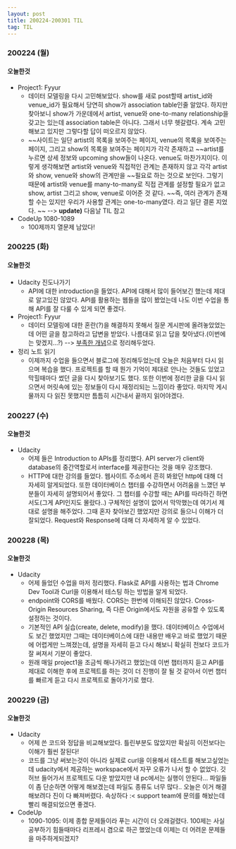 ```yaml
---
layout: post
title: 200224-200301 TIL
tag: TIL
---
```


### 200224 (월)
#### 오늘한것 
- Project1: Fyyur
  - 데이터 모델링을 다시 고민해보았다. show를 새로 post할때 artist_id와 venue_id가 필요해서 당연히 show가 association table인줄 알았다. 하지만 찾아보니 
  show가 가운데에서 artist, venue와 one-to-many relationship을 갖고는 있는데 association table은 아니다. 그래서 너무 헷갈렸다. 계속 고민해보고 있지만 그렇다할
  답이 떠오르지 않았다.
  - ~~사이트는 일단 artist의 목록을 보여주는 페이지, venue의 목록을 보여주는 페이지, 그리고 show의 목록을 보여주는 페이지가 각각 존재하고
  ~~artist를 누르면 상세 정보와 upcoming show들이 나온다. venue도 마찬가지이다. 이렇게 생각해보면 artist와 venue와 직접적인 관계는 존재하지 않고 각각 artist와 show, venue와 show의 관계만을 
  ~~필요로 하는 것으로 보인다. 그렇기 때문에 artist와 venue를 many-to-many로 직접 관계를 설정할 필요가 없고 show, artist 그리고 show, venue로 이어준 것 같다.
  ~~즉, 여러 관계가 존재할 수는 있지만 우리가 사용할 관계는 one-to-many였다. 라고 일단 결론 지었다. ~~
  --> **update)** 다음날 TIL 참고
- CodeUp 1080-1089
  - 100제까지 열문제 남았다!


### 200225 (화)
#### 오늘한것
- Udacity 진도나가기
  - API에 대한 introduction을 들었다. API에 대해서 많이 들어보긴 했는데 제대로 알고있진 않았다. API를 활용하는 웹들을 많이 봤었는데 나도 이번 수업을 통해 API를 잘 다룰 수 있게 되면 좋겠다.
- Project1: Fyyur
  - 데이터 모델링에 대한 혼란(?)을 해결하지 못해서 질문 게시판에 올려놓았었는데 어떤 글을 참고하라고 답변을 받았다. 나름대로 읽고 답을 찾아냈다.(이번에는 맞겠지...?) --> [부족한 개념](https://hyunlangban.github.io/hyunlangban.github.io/2020/02/22/proejct1-error.html)으로 정리해두었다.
- 정리 노트 읽기
  - 이제까지 수업을 들으면서 블로그에 정리해두었는데 오늘은 처음부터 다시 읽으며 복습을 했다. 프로젝트를 할 때 뭔가 기억이 제대로 안나는 것들도 있었고 막힐때마다 썼던 글을 다시 찾아보기도 했다. 또한 이번에 정리한 글을 다시 읽으면서 머릿속에 있는 정보들이 다시 재정리되는 느낌이라 좋았다. 마지막 게시물까지 다 읽진 못했지만 틈틈히 시간내서 끝까지 읽어야겠다.

### 200227 (수)
#### 오늘한것
- Udacity 
  - 어제 들은 Introduction to APIs를 정리했다. API server가 client와 database의 중간역할로서 interface를 제공한다는 것을 매우 강조했다.
  - HTTP에 대한 강의를 들었다. 웹사이트 주소에서 흔히 봐왔던 http에 대해 더 자세히 알게되었다. 또한 데이터베이스 챕터를 수강하면서 어려움을 느꼈던 부분들이 자세히 설명되어서 좋았다. 그 챕터를 수강할 때는 API를 따라하긴 하면서도(그게 API인지도 몰랐다..) 구체적인 설명이 없어서 막막했는데 여기서 제대로 설명을 해주었다. 그때 혼자 찾아보긴 했었지만 강의로 들으니 이해가 더 잘되었다. Request와 Response에 대해 더 자세하게 알 수 있었다.
  
### 200228 (목)
#### 오늘한것
- Udacity
  - 어제 들었던 수업을 마저 정리했다. Flask로 API를 사용하는 법과 Chrome Dev Tool과 Curl을 이용해서 테스팅 하는 방법을 알게 되었다.
  - endpoint와 CORS를 배웠다. CORS는 한번에 이해되진 않았다. Cross-Origin Resources Sharing, 즉 다른 Origin에서도 자원을 공유할 수 있도록 설정하는 것이다.
  - 기본적인 API 실습(create, delete, modify)을 했다. 데이터베이스 수업에서도 보긴 했었지만 그때는 데이터베이스에 대한 내용만 배우고 바로 했었기 때문에 어렵게만 느껴졌는데, 설명을 자세히 듣고 다시 해보니 확실히 전보다 코드가 잘 써져서 기분이 좋았다.
  - 원래 매일 project1을 조금씩 해나가려고 했었는데 이번 챕터까지 듣고 API를 제대로 이해한 후에 프로젝트를 하는 것이 더 진행이 잘 될 것 같아서 이번 챕터를 빠르게 듣고 다시 프로젝트로 돌아가기로 했다.

### 200229 (금)
#### 오늘한것
- Udacity
  - 어제 쓴 코드와 정답을 비교해보았다. 틀린부분도 많았지만 확실히 이전보다는 이해가 훨씬 잘된다! 
  - 코드를 그냥 써보는것이 아니라 실제로 curl을 이용해서 테스트를 해보고싶었는데 udacity에서 제공하는 workspace에서 자꾸 오류가 나서 할 수 없었다. 깃허브 들어가서 프로젝트도 다운 받았지만 내 pc에서는 실행이 안된다... 파일들이 좀 단순하면 어떻게 해보겠는데 파일도 종류도 너무 많다.. 오늘은 이거 해결해보려다 진이 다 빠져버렸다. 속상하다 :< support team에 문의를 해놨는데 빨리 해결되었으면 좋겠다.
- CodeUp
  - 1090-1095: 이제 종합 문제들이라 푸는 시간이 더 오래걸렸다. 100제는 사실 공부하기 힘들때마다 리프레시 겸으로 하곤 했었는데 이제는 더 어려운 문제들을 마주하게되겠지?
  

